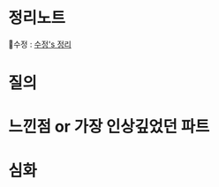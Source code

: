 # 정리노트
🐰수정 : [수정's 정리](https://github.com/YunSuJeong/BOOK/blob/main/network/%EB%AA%A8%EB%91%90%EC%9D%98%20%EB%84%A4%ED%8A%B8%EC%9B%8C%ED%81%AC(Network%20for%20everyone)/chap3.%20%EB%AC%BC%EB%A6%AC%EA%B3%84%EC%B8%B5.md)

# 질의


# 느낀점 or 가장 인상깊었던 파트


# 심화
